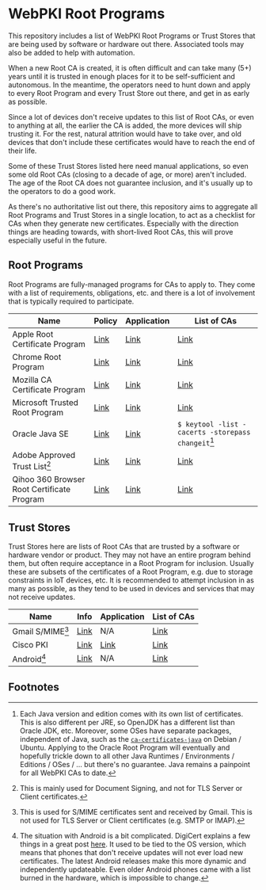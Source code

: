 # WebPKI Root Programs

This repository includes a list of WebPKI Root Programs or Trust Stores that
are being used by software or hardware out there. Associated tools may also be
added to help with automation.

When a new Root CA is created, it is often difficult and can take many (5+)
years until it is trusted in enough places for it to be self-sufficient and
autonomous. In the meantime, the operators need to hunt down and apply to every
Root Program and every Trust Store out there, and get in as early as possible.

Since a lot of devices don't receive updates to this list of Root CAs, or even
to anything at all, the earlier the CA is added, the more devices will ship
trusting it. For the rest, natural attrition would have to take over, and old
devices that don't include these certificates would have to reach the end of
their life.

Some of these Trust Stores listed here need manual applications, so even some
old Root CAs (closing to a decade of age, or more) aren't included. The age of
the Root CA does not guarantee inclusion, and it's usually up to the operators
to do a good work.

As there's no authoritative list out there, this repository aims to aggregate
all Root Programs and Trust Stores in a single location, to act as a checklist
for CAs when they generate new certificates. Especially with the direction
things are heading towards, with short-lived Root CAs, this will prove
especially useful in the future.

## Root Programs

Root Programs are fully-managed programs for CAs to apply to. They come with a
list of requirements, obligations, etc. and there is a lot of involvement that
is typically required to participate.

| Name | Policy | Application | List of CAs |
|------|--------|-------------|-------------|
| Apple Root Certificate Program | [Link](https://www.apple.com/certificateauthority/ca_program.html) | [Link](https://www.apple.com/certificateauthority/ca_program.html) | [Link](https://support.apple.com/en-us/HT209143) |
| Chrome Root Program | [Link](https://g.co/chrome/root-policy) | [Link](https://www.chromium.org/Home/chromium-security/root-ca-policy/apply-for-inclusion/) | [Link](https://g.co/chrome/root-store) |
| Mozilla CA Certificate Program | [Link](https://wiki.mozilla.org/CA) | [Link](https://wiki.mozilla.org/CA/Application_Process) | [Link](https://wiki.mozilla.org/CA/Included_CAs) |
| Microsoft Trusted Root Program | [Link](https://learn.microsoft.com/en-us/security/trusted-root/program-requirements) | [Link](https://learn.microsoft.com/en-us/security/trusted-root/new-ca-application) | [Link](https://learn.microsoft.com/en-us/security/trusted-root/participants-list) |
| Oracle Java SE | [Link](https://www.oracle.com/java/technologies/javase/carootcertsprogram.html) | [Link](https://www.oracle.com/java/technologies/javase/carootcertsprogram.html) | `$ keytool -list -cacerts -storepass changeit`[^java] |
| Adobe Approved Trust List[^aatl] | [Link](https://helpx.adobe.com/acrobat/kb/approved-trust-list2.html) | [Link](https://helpx.adobe.com/acrobat/kb/approved-trust-list2.html) | [Link](https://helpx.adobe.com/acrobat/kb/approved-trust-list1.html) |
| Qihoo 360 Browser Root Certificate Program | [Link](https://caprogram.360.cn/#plan) | [Link](https://caprogram.360.cn/#flow) | [Link](https://caprogram.360.cn/#trust) |

## Trust Stores

Trust Stores here are lists of Root CAs that are trusted by a software or
hardware vendor or product. They may not have an entire program behind them,
but often require acceptance in a Root Program for inclusion. Usually these are
subsets of the certificates of a Root Program, e.g. due to storage constraints
in IoT devices, etc. It is recommended to attempt inclusion in as many as
possible, as they tend to be used in devices and services that may not receive
updates.

| Name | Info | Application | List of CAs |
|------|------|-------------|-------------|
| Gmail S/MIME[^gmail] | [Link](https://support.google.com/a/answer/7448393?hl=en) | N/A | [Link](https://support.google.com/a/answer/7448393?hl=en) |
| Cisco PKI | [Link](https://www.cisco.com/security/pki/) | [Link](https://www.cisco.com/security/pki/) | [Link](https://www.cisco.com/security/pki/) |
| Android[^android] | [Link](https://android.googlesource.com/platform/system/ca-certificates/) | N/A | [Link](https://android.googlesource.com/platform/system/ca-certificates/+/refs/heads/master/files/) |

## Footnotes

[^java]: Each Java version and edition comes with its own list of certificates.
This is also different per JRE, so OpenJDK has a different list than Oracle JDK,
etc. Moreover, some OSes have separate packages, independent of Java, such as
the [`ca-certificates-java`](https://packages.debian.org/stable/ca-certificates-java)
on Debian / Ubuntu. Applying to the Oracle Root Program will eventually and
hopefully trickle down to all other Java Runtimes / Environments / Editions /
OSes / ... but there's no guarantee. Java remains a painpoint for all WebPKI
CAs to date.

[^aatl]: This is mainly used for Document Signing, and not for TLS Server or
Client certificates.

[^gmail]: This is used for S/MIME certificates sent and received by Gmail. This
is not used for TLS Server or Client certificates (e.g. SMTP or IMAP).

[^android]: The situation with Android is a bit complicated. DigiCert explains
a few things in a great post
[here](https://www.digicert.com/blog/official-list-trusted-root-certificates-android).
It used to be tied to the OS version, which means that phones that don't receive
updates will not ever load new certificates. The latest Android releases make
this more dynamic and independently updateable. Even older Android phones came
with a list burned in the hardware, which is impossible to change.
